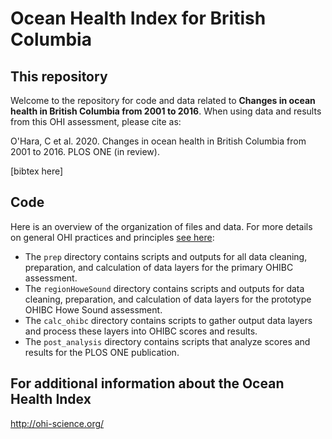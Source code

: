 # Ocean Health Index for British Columbia

## This repository

Welcome to the repository for code and data related to __Changes in ocean health in British Columbia from 2001 to 2016__.  When using data and results from this OHI assessment, please cite as:

O'Hara, C et al. 2020.  Changes in ocean health in British Columbia from 2001 to 2016. PLOS ONE (in review).

[bibtex here]

## Code

Here is an overview of the organization of files and data.  For more details on general OHI practices and principles [see here](https://ohi-science.org/manual/#file-system-organization):

* The `prep` directory contains scripts and outputs for all data cleaning, preparation, and calculation of data layers for the primary OHIBC assessment.
* The `regionHoweSound` directory contains scripts and outputs for data cleaning, preparation, and calculation of data layers for the prototype OHIBC Howe Sound assessment.
* The `calc_ohibc` directory contains scripts to gather output data layers and process these layers into OHIBC scores and results.
* The `post_analysis` directory contains scripts that analyze scores and results for the PLOS ONE publication.

## For additional information about the Ocean Health Index

http://ohi-science.org/
